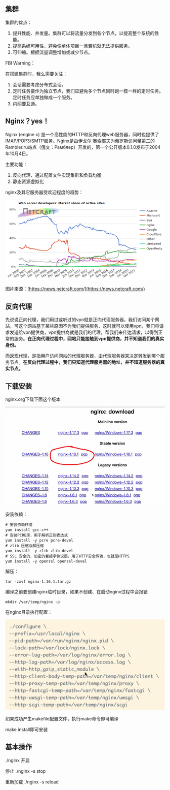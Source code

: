 ## 集群

集群的优点：

1. 提升性能、并发量。集群可以将流量分发到各个节点，以提高整个系统的性能。
2. 提高系统可用性，避免像单体项目一旦宕机就无法提供服务。
3. 可伸缩。根据流量调整增加或减少节点。

FBI Warning：

在搭建集群时，我么需要关注：

1. 会话需要考虑分布式会话。
2. 定时任务要作为独立节点，我们应避免多个节点同时跑一模一样的定时任务。定时任务应单独做成一个服务。
3. 内网要互通。

## Nginx？yes！

Nginx (engine x) 是一个高性能的HTTP和反向代理web服务器，同时也提供了IMAP/POP3/SMTP服务。Nginx是由伊戈尔·赛索耶夫为俄罗斯访问量第二的Rambler.ru站点（俄文：Рамблер）开发的，第一个公开版本0.1.0发布于2004年10月4日。

主要功能：

1. 反向代理、通过配置文件实现集群和负载均衡
2. 静态资源虚拟化

nginx及其它服务器受欢迎程度的趋势：

![活跃站点的 Web 服务器市场份额](./nginx.assets/wss-active-share.png)

图片来源：[https://news.netcraft.com/](https://news.netcraft.com/)

## 反向代理

先说说正向代理，我们用过或听过的vpn就是正向代理服务器。我们访问某个网站，可这个网站基于某些原因不为我们提供服务，这时就可以使用vpn，我们将请求发送给vpn提供商，vpn提供商就是我们的代理，帮我们来传达请求，以得到正常的服务。**在正向代理过程中，网站只能接触到vpn提供商，并不知道我们的真实身份。**

而返现代理，是指用户访问网站的代理服务器，由代理服务器来决定转发到哪个服务节点。**在反向代理过程中，我们只知道代理服务器的地址，并不知道服务器的真实节点。**

## 下载安装

nginx.org下载下面这个版本

![image-20220214220251855](./nginx.assets/image-20220214220251855.png)

安装依赖：

```shell
# 安装依赖环境
yum install gcc-c++
# 安装PCRE库，用于解析正则表达式
yum install -y pcre pcre-devel
# zlib 压缩与解压缩
yum install -y zlib zlib-devel
# SSL 安全的、加密的套接字协议层，用于HTTP安全传输，也就是HTTPS
yum install -y openssl openssl-devel
```

解压：

```shell
tar -zxvf nginx-1.16.1.tar.gz
```

编译之前要创建nginx临时目录，如果不创建、在启动nginx过程中会报错

```shell
mkdir /var/temp/nginx -p
```

在nginx目录执行配置：

![image-20220214222254649](./nginx.assets/image-20220214222254649.png)

如果成功产生makefile配置文件，执行make命令即可编译

make install即可安装

## 基本操作

./nginx  开启

停止 ./nginx -s stop

重新加载 ./nginx -s reload

